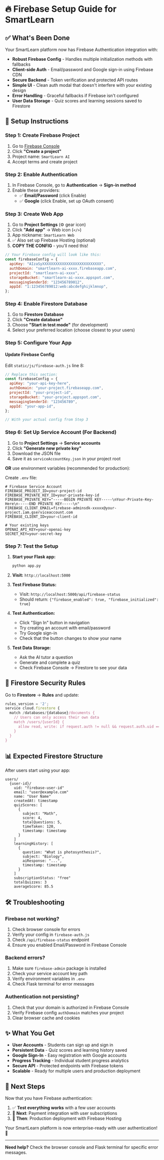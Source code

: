# 🔥 Firebase Setup Guide for SmartLearn

## ✅ What's Been Done

Your SmartLearn platform now has Firebase Authentication integration with:

- **Robust Firebase Config** - Handles multiple initialization methods with fallbacks
- **Client-side Auth** - Email/password and Google sign-in using Firebase CDN
- **Secure Backend** - Token verification and protected API routes
- **Simple UI** - Clean auth modal that doesn't interfere with your existing design
- **Error Handling** - Graceful fallbacks if Firebase isn't configured
- **User Data Storage** - Quiz scores and learning sessions saved to Firestore

## 🚀 Setup Instructions

### Step 1: Create Firebase Project

1. Go to [Firebase Console](https://console.firebase.google.com/)
2. Click **"Create a project"**
3. Project name: `SmartLearn AI`
4. Accept terms and create project

### Step 2: Enable Authentication

1. In Firebase Console, go to **Authentication** → **Sign-in method**
2. Enable these providers:
   - ✅ **Email/Password** (click Enable)
   - ✅ **Google** (click Enable, set up OAuth consent)

### Step 3: Create Web App

1. Go to **Project Settings** (⚙️ gear icon)
2. Click **"Add app"** → Web icon (`</>`)
3. App nickname: `SmartLearn Web`
4. ✅ Also set up Firebase Hosting (optional)
5. **COPY THE CONFIG** - you'll need this!

```javascript
// Your Firebase config will look like this:
const firebaseConfig = {
  apiKey: "AIzaSyXXXXXXXXXXXXXXXXXXXXXXXXXXX",
  authDomain: "smartlearn-ai-xxxx.firebaseapp.com",
  projectId: "smartlearn-ai-xxxx",
  storageBucket: "smartlearn-ai-xxxx.appspot.com",
  messagingSenderId: "123456789012",
  appId: "1:123456789012:web:abcdefghijklmnop",
};
```

### Step 4: Enable Firestore Database

1. Go to **Firestore Database**
2. Click **"Create database"**
3. Choose **"Start in test mode"** (for development)
4. Select your preferred location (choose closest to your users)

### Step 5: Configure Your App

#### Update Firebase Config

Edit `static/js/firebase-auth.js` line 8:

```javascript
// Replace this section:
const firebaseConfig = {
  apiKey: "your-api-key-here",
  authDomain: "your-project.firebaseapp.com",
  projectId: "your-project-id",
  storageBucket: "your-project.appspot.com",
  messagingSenderId: "123456789",
  appId: "your-app-id",
};

// With your actual config from Step 3
```

### Step 6: Set Up Service Account (For Backend)

1. Go to **Project Settings** → **Service accounts**
2. Click **"Generate new private key"**
3. Download the JSON file
4. Save it as `serviceAccountKey.json` in your project root

**OR** use environment variables (recommended for production):

Create `.env` file:

```env
# Firebase Service Account
FIREBASE_PROJECT_ID=your-project-id
FIREBASE_PRIVATE_KEY_ID=your-private-key-id
FIREBASE_PRIVATE_KEY="-----BEGIN PRIVATE KEY-----\nYour-Private-Key-Here\n-----END PRIVATE KEY-----\n"
FIREBASE_CLIENT_EMAIL=firebase-adminsdk-xxxxx@your-project.iam.gserviceaccount.com
FIREBASE_CLIENT_ID=your-client-id

# Your existing keys
OPENAI_API_KEY=your-openai-key
SECRET_KEY=your-secret-key
```

### Step 7: Test the Setup

1. **Start your Flask app:**

   ```bash
   python app.py
   ```

2. **Visit:** `http://localhost:5000`

3. **Test Firebase Status:**

   - Visit: `http://localhost:5000/api/firebase-status`
   - Should return: `{"firebase_enabled": true, "firebase_initialized": true}`

4. **Test Authentication:**

   - Click "Sign In" button in navigation
   - Try creating an account with email/password
   - Try Google sign-in
   - Check that the button changes to show your name

5. **Test Data Storage:**
   - Ask the AI tutor a question
   - Generate and complete a quiz
   - Check Firebase Console → Firestore to see your data

## 🔧 Firestore Security Rules

Go to **Firestore** → **Rules** and update:

```javascript
rules_version = '2';
service cloud.firestore {
  match /databases/{database}/documents {
    // Users can only access their own data
    match /users/{userId} {
      allow read, write: if request.auth != null && request.auth.uid == userId;
    }
  }
}
```

## 📊 Expected Firestore Structure

After users start using your app:

```
users/
  {user-id}/
    uid: "firebase-user-id"
    email: "user@example.com"
    name: "User Name"
    createdAt: timestamp
    quizScores: [
      {
        subject: "Math",
        score: 4,
        totalQuestions: 5,
        timeTaken: 120,
        timestamp: timestamp
      }
    ]
    learningHistory: [
      {
        question: "What is photosynthesis?",
        subject: "Biology",
        aiResponse: "...",
        timestamp: timestamp
      }
    ]
    subscriptionStatus: "free"
    totalQuizzes: 3
    averageScore: 85.5
```

## 🛠️ Troubleshooting

### Firebase not working?

1. Check browser console for errors
2. Verify your config in `firebase-auth.js`
3. Check `/api/firebase-status` endpoint
4. Ensure you enabled Email/Password in Firebase Console

### Backend errors?

1. Make sure `firebase-admin` package is installed
2. Check your service account key path
3. Verify environment variables in `.env`
4. Check Flask terminal for error messages

### Authentication not persisting?

1. Check that your domain is authorized in Firebase Console
2. Verify Firebase config `authDomain` matches your project
3. Clear browser cache and cookies

## ✨ What You Get

- **User Accounts** - Students can sign up and sign in
- **Persistent Data** - Quiz scores and learning history saved
- **Google Sign-In** - Easy registration with Google accounts
- **Progress Tracking** - Individual student progress analytics
- **Secure API** - Protected endpoints with Firebase tokens
- **Scalable** - Ready for multiple users and production deployment

## 🎯 Next Steps

Now that you have Firebase authentication:

1. ✅ **Test everything works** with a few user accounts
2. 🔄 **Next**: Payment integration with user subscriptions
3. 🔄 **Then**: Production deployment with Firebase Hosting

Your SmartLearn platform is now enterprise-ready with user authentication! 🚀

---

**Need help?** Check the browser console and Flask terminal for specific error messages.
